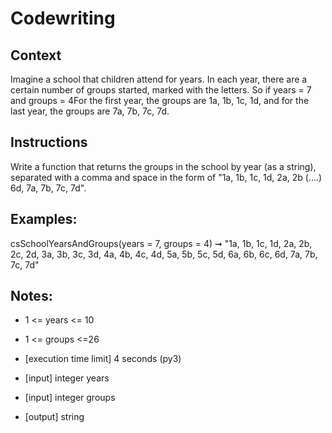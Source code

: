 # Codewriting

## Context
Imagine a school that children attend for years. In each year, there are a certain number of groups started, marked with the letters. So if years = 7 and groups = 4For the first year, the groups are 1a, 1b, 1c, 1d, and for the last year, the groups are 7a, 7b, 7c, 7d.

## Instructions
Write a function that returns the groups in the school by year (as a string), separated with a comma and space in the form of "1a, 1b, 1c, 1d, 2a, 2b (....) 6d, 7a, 7b, 7c, 7d".

## Examples:

csSchoolYearsAndGroups(years = 7, groups = 4) ➞ "1a, 1b, 1c, 1d, 2a, 2b, 2c, 2d, 3a, 3b, 3c, 3d, 4a, 4b, 4c, 4d, 5a, 5b, 5c, 5d, 6a, 6b, 6c, 6d, 7a, 7b, 7c, 7d"

## Notes:

- 1 <= years <= 10

- 1 <= groups <=26

- [execution time limit] 4 seconds (py3)

- [input] integer years

- [input] integer groups

- [output] string